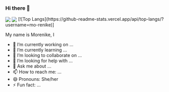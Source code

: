 ### Hi there 👋

<img align="center" src="https://github-readme-stats.vercel.app/api/top-langs/?username=mo-renike&theme=dark" />
<img align="center" src="https://github-readme-stats.vercel.app/api/pins/?username=mo-renike&theme=dark" />
[![Top Langs](https://github-readme-stats.vercel.app/api/top-langs/?username=mo-renike)] 

<!-- [![Morenike's GitHub stats](https://github-readme-stats.vercel.app/api?username=mo-renike&show_icons=true&theme=dark)]-->



My name is Morenike, I
- 🔭 I’m currently working on ...
- 🌱 I’m currently learning ...
- 👯 I’m looking to collaborate on ...
- 🤔 I’m looking for help with ...
- 💬 Ask me about ...
- 📫 How to reach me: ...
- 😄 Pronouns: She/her
- ⚡ Fun fact: ...

